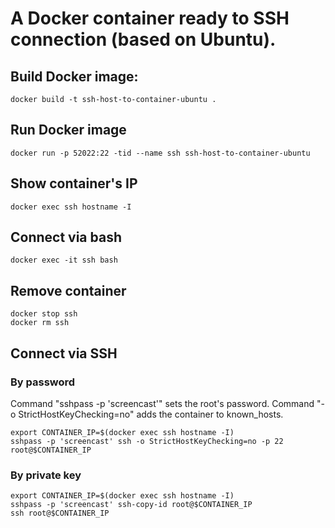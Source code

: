 # A Docker container ready to SSH connection (based on Ubuntu).

## Build Docker image:
`docker build -t ssh-host-to-container-ubuntu .`

## Run Docker image
`docker run -p 52022:22 -tid --name ssh ssh-host-to-container-ubuntu`

## Show container's IP
`docker exec ssh hostname -I`

## Connect via bash
`docker exec -it ssh bash`

## Remove container
```shell
docker stop ssh
docker rm ssh
```

## Connect via SSH
### By password
Command "sshpass -p 'screencast'" sets the root's password.
Command "-o StrictHostKeyChecking=no" adds the container to known_hosts.
```shell
export CONTAINER_IP=$(docker exec ssh hostname -I)
sshpass -p 'screencast' ssh -o StrictHostKeyChecking=no -p 22 root@$CONTAINER_IP
```
### By private key
```shell
export CONTAINER_IP=$(docker exec ssh hostname -I)
sshpass -p 'screencast' ssh-copy-id root@$CONTAINER_IP
ssh root@$CONTAINER_IP
```
